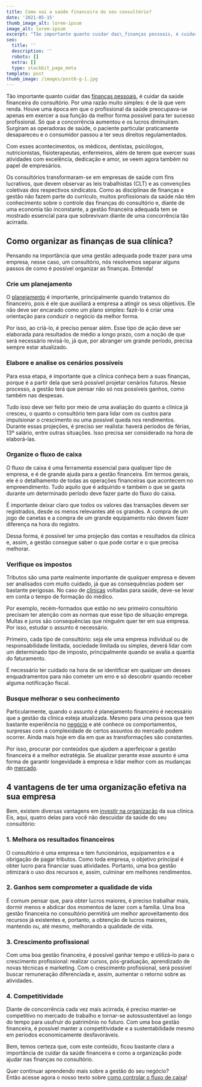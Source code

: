 ```yaml
---
title: Como vai a saúde financeira do seu consultório?
date: '2021-05-15'
thumb_image_alt: lorem-ipsum
image_alt: lorem-ipsum
excerpt: "Tão importante quanto cuidar das\_finanças pessoais, é cuidar da saúde financeira do consultório. Por uma razão muito simples: é de lá que vem renda. "
seo:
  title: ''
  description: ''
  robots: []
  extra: []
  type: stackbit_page_meta
template: post
thumb_image: /images/post6-g-1.jpg
---
```

Tão importante quanto cuidar das [finanças pessoais](https://pt.wikipedia.org/wiki/Finan%C3%A7as_pessoais), é cuidar da saúde financeira do consultório. Por uma razão muito simples: é de lá que vem renda. Houve uma época em que o profissional da saúde preocupava-se apenas em exercer a sua função da melhor forma possível para ter sucesso profissional. Só que a concorrência aumentou e os lucros diminuíram. Surgiram as operadoras de saúde, o paciente particular praticamente desapareceu e o consumidor passou a ter seus direitos regulamentados.

Com esses acontecimentos, os médicos, dentistas, psicólogos, nutricionistas, fisioterapeutas, enfermeiros, além de terem que exercer suas atividades com excelência, dedicação e amor, se veem agora também no papel de empresários.

Os consultórios transformaram-se em empresas de saúde com fins lucrativos, que devem observar as leis trabalhistas (CLT) e as convenções coletivas dos respectivos sindicatos. Como as disciplinas de finanças e gestão não fazem parte do currículo, muitos profissionais da saúde não têm conhecimento sobre o controle das finanças do consultório e, diante de uma economia tão inconstante, a gestão financeira adequada tem se mostrado essencial para que sobrevivam diante de uma concorrência tão acirrada.

## **Como organizar as finanças de sua clínica?**

Pensando na importância que uma gestão adequada pode trazer para uma empresa, nesse caso, um consultório, nós resolvemos separar alguns passos de como é possível organizar as finanças. Entenda!

### Crie um planejamento

O [planejamento](https://saudemaisacao.com.br/blog/planejamento-financeiro-o-primeiro-passo/) é importante, principalmente quando tratamos do financeiro, pois é ele que auxiliará a empresa a atingir os seus objetivos. Ele não deve ser encarado como um plano simples: fazê-lo é criar uma orientação para conduzir o negócio da melhor forma.

Por isso, ao criá-lo, é preciso pensar além. Esse tipo de ação deve ser elaborada para resultados de médio a longo prazo, com a noção de que será necessário revisá-lo, já que, por abranger um grande período, precisa sempre estar atualizado.

### Elabore e analise os cenários possíveis

Para essa etapa, é importante que a clínica conheça bem a suas finanças, porque é a partir dela que será possível projetar cenários futuros. Nesse processo, a gestão terá que pensar não só nos possíveis ganhos, como também nas despesas.

Tudo isso deve ser feito por meio de uma avaliação do quanto a clínica já cresceu, o quanto o consultório tem para lidar com os custos para impulsionar o crescimento ou uma possível queda nos rendimentos. Durante essas projeções, é preciso ser realista: haverá períodos de férias, 13º salário, entre outras situações. Isso precisa ser considerado na hora de elaborá-las.

### Organize o fluxo de caixa

O fluxo de caixa é uma ferramenta essencial para qualquer tipo de empresa, e é de grande ajuda para a gestão financeira. Em termos gerais, ele é o detalhamento de todas as operações financeiras que acontecem no empreendimento. Tudo aquilo que é adquirido e também o que se gasta durante um determinado período deve fazer parte do fluxo do caixa.

É importante deixar claro que todos os valores das transações devem ser registrados, desde os menos relevantes até os grandes. A compra de um jogo de canetas e a compra de um grande equipamento não devem fazer diferença na hora do registro.

Dessa forma, é possível ter uma projeção das contas e resultados da clínica e, assim, a gestão consegue saber o que pode cortar e o que precisa melhorar.

### Verifique os impostos

Tributos são uma parte realmente importante de qualquer empresa e devem ser analisados com muito cuidado, já que as consequências podem ser bastante perigosas. No caso de [clínicas](http://saudemaisacao.com.br/blog/exigencias-legais-consultorio/) voltadas para saúde, deve-se levar em conta o tempo de formação do médico.

Por exemplo, recém-formados que estão no seu primeiro consultório precisam ter atenção com as normas que esse tipo de situação emprega. Multas e juros são consequências que ninguém quer ter em sua empresa. Por isso, estudar o assunto é necessário.

Primeiro, cada tipo de consultório: seja ele uma empresa individual ou de responsabilidade limitada, sociedade limitada ou simples, deverá lidar com um determinado tipo de imposto, principalmente quando se avalia a quantia do faturamento.

É necessário ter cuidado na hora de se identificar em qualquer um desses enquadramentos para não cometer um erro e só descobrir quando receber alguma notificação fiscal.

### Busque melhorar o seu conhecimento

Particularmente, quando o assunto é planejamento financeiro é necessário que a gestão da clínica esteja atualizada. Mesmo para uma pessoa que tem bastante experiência no [negócio](https://saudemaisacao.com.br/blog/30-perguntas-para-responder-antes-de-abrir-o-negocio-proprio/) e até conhece os comportamentos, surpresas com a complexidade de certos assuntos do mercado podem ocorrer. Ainda mais hoje em dia em que as transformações são constantes.

Por isso, procurar por conteúdos que ajudem a aperfeiçoar a gestão financeira é a melhor estratégia. Se atualizar perante esse assunto é uma forma de garantir longevidade à empresa e lidar melhor com as mudanças do [mercado](https://saudemaisacao.com.br/blog/como-funciona-o-mercado-de-opcoes/).

## **4 vantagens de ter uma organização efetiva na sua empresa**

Bem, existem diversas vantagens em [investir na organização](https://saudemaisacao.com.br/blog/faca-as-coisas-acontecerem/) da sua clínica. Eis, aqui, quatro delas para você não descuidar da saúde do seu consultório:

### 1. Melhora os resultados financeiros

O consultório é uma empresa e tem funcionários, equipamentos e a obrigação de pagar tributos. Como toda empresa, o objetivo principal é obter lucro para financiar suas atividades. Portanto, uma boa gestão otimizará o uso dos recursos e, assim, culminar em melhores rendimentos.

### 2. Ganhos sem comprometer a qualidade de vida

É comum pensar que, para obter lucros maiores, é preciso trabalhar mais, dormir menos e abdicar dos momentos de lazer com a família. Uma boa gestão financeira no consultório permitirá um melhor aproveitamento dos recursos já existentes e, portanto, a obtenção de lucros maiores, mantendo ou, até mesmo, melhorando a qualidade de vida.

### 3. Crescimento profissional

Com uma boa gestão financeira, é possível ganhar tempo e utilizá-lo para o crescimento profissional: realizar cursos, pós-graduação, aprendizado de novas técnicas e marketing. Com o crescimento profissional, será possível buscar remuneração diferenciada e, assim, aumentar o retorno sobre as atividades.

### 4. Competitividade

Diante de concorrência cada vez mais acirrada, é preciso manter-se competitivo no mercado de trabalho e tornar-se autossustentável ao longo do tempo para usufruir do patrimônio no futuro. Com uma boa gestão financeira, é possível manter a competitividade e a sustentabilidade mesmo em períodos economicamente desfavoráveis.

Bem, temos certeza que, com este conteúdo, ficou bastante clara a importância de cuidar da saúde financeira e como a organização pode ajudar nas finanças no consultório.

Quer continuar aprendendo mais sobre a gestão do seu negócio? Então acesse agora o nosso texto sobre [como controlar o fluxo de caixa](https://saudemaisacao.com.br/blog/veja-como-controlar-o-fluxo-de-caixa-da-sua-clinica-do-jeito-certo/)!
